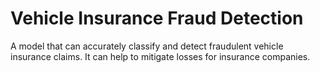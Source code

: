 # Vehicle Insurance Fraud Detection
 A model that can accurately classify and detect fraudulent vehicle insurance claims. It can help to mitigate losses for insurance companies.
